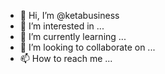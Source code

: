 - 👋 Hi, I’m @ketabusiness
- 👀 I’m interested in ...
- 🌱 I’m currently learning ...
- 💞️ I’m looking to collaborate on ...
- 📫 How to reach me ...

<!---
ketabusiness/ketabusiness is a ✨ special ✨ repository because its `README.md` (this file) appears on your GitHub profile.
You can click the Preview link to take a look at your changes.
--->
